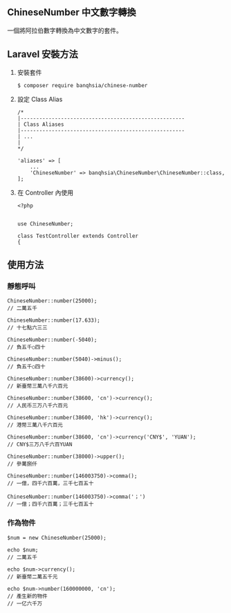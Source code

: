 ## ChineseNumber 中文數字轉換
一個將阿拉伯數字轉換為中文數字的套件。

## Laravel 安裝方法
1. 安裝套件

	```
	$ composer require banqhsia/chinese-number

	```

2. 設定 Class Alias

	```
	/*
    |-----------------------------------------------------
    | Class Aliases
    |-----------------------------------------------------
    | ...
    |
    */

    'aliases' => [
		...
        'ChineseNumber' => banqhsia\ChineseNumber\ChineseNumber::class,
    ];

	```


3. 在 Controller 內使用

	```
	<?php


	use ChineseNumber;

	class TestController extends Controller
	{
	```

## 使用方法

### 靜態呼叫


	ChineseNumber::number(25000);
	// 二萬五千

	ChineseNumber::number(17.633);
	// 十七點六三三

	ChineseNumber::number(-5040);
	// 負五千○四十

	ChineseNumber::number(5040)->minus();
	// 負五千○四十

	ChineseNumber::number(38600)->currency();
	// 新臺幣三萬八千六百元

	ChineseNumber::number(38600, 'cn')->currency();
	// 人民币三万八千六百元

	ChineseNumber::number(38600, 'hk')->currency();
	// 港幣三萬八千六百元

	ChineseNumber::number(38600, 'cn')->currency('CNY$', 'YUAN');
	// CNY$三万八千六百YUAN

	ChineseNumber::number(38000)->upper();
	// 參萬捌仟

	ChineseNumber::number(146003750)->comma();
	// 一億，四千六百萬，三千七百五十

	ChineseNumber::number(146003750)->comma('；')
	// 一億；四千六百萬；三千七百五十


### 作為物件

	$num = new ChineseNumber(25000);

	echo $num;
	// 二萬五千

	echo $num->currency();
	// 新臺幣二萬五千元

	echo $num->number(160000000, 'cn');
	// 產生新的物件
	// 一亿六千万
